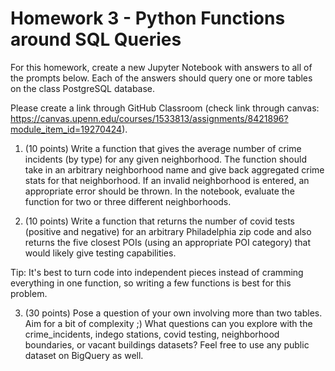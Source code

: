 # Homework 3 - Python Functions around SQL Queries

For this homework, create a new Jupyter Notebook with answers to all of the prompts below. Each of the answers should query one or more tables on the class PostgreSQL database.

Please create a link through GitHub Classroom (check link through canvas: https://canvas.upenn.edu/courses/1533813/assignments/8421896?module_item_id=19270424).

1. (10 points) Write a function that gives the average number of crime incidents (by type) for any given neighborhood. The function should take in an arbitrary neighborhood name and give back aggregated crime stats for that neighborhood. If an invalid neighborhood is entered, an appropriate error should be thrown. In the notebook, evaluate the function for two or three different neighborhoods.

2. (10 points) Write a function that returns the number of covid tests (positive and negative) for an arbitrary Philadelphia zip code and also returns the five closest POIs (using an appropriate POI category) that would likely give testing capabilities.

Tip: It's best to turn code into independent pieces instead of cramming everything in one function, so writing a few functions is best for this problem.

3. (30 points) Pose a question of your own involving more than two tables. Aim for a bit of complexity ;) What questions can you explore with the crime_incidents, indego stations, covid testing, neighborhood boundaries, or vacant buildings datasets? Feel free to use any public dataset on BigQuery as well.

